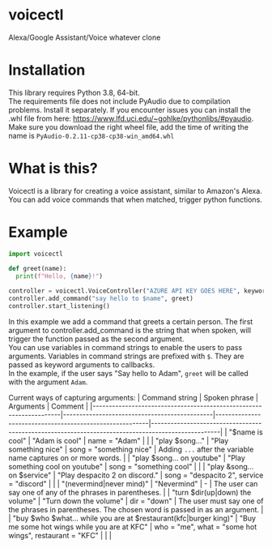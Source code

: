 # voicectl
Alexa/Google Assistant/Voice whatever clone

# Installation
This library requires Python 3.8, 64-bit.  
The requirements file does not include PyAudio due to compilation problems. Install it separately. If you encounter issues you can install the .whl file from here: https://www.lfd.uci.edu/~gohlke/pythonlibs/#pyaudio. Make sure you download the right wheel file, add the time of writing the name is `PyAudio‑0.2.11‑cp38‑cp38‑win_amd64.whl`

# What is this?
Voicectl is a library for creating a voice assistant, similar to Amazon's Alexa. You can add voice commands that when matched, trigger python functions.

# Example
```python
import voicectl

def greet(name):
  print(f"Hello, {name}!")
 
controller = voicectl.VoiceController("AZURE API KEY GOES HERE", keyword="alexa")
controller.add_command("say hello to $name", greet)
controller.start_listening()
```

In this example we add a command that greets a certain person. The first argument to controller.add_command is the string that when spoken, will trigger the function passed as the second argument.  
You can use variables in command strings to enable the users to pass arguments. Variables in command strings are prefixed with `$`. They are passed as keyword arguments to callbacks.  
In the example, if the user says "Say hello to Adam", `greet` will be called with the argument `Adam`.

Current ways of capturing arguments:
| Command string                                                     | Spoken phrase                                | Arguments                                               | Comment                                                                                           |
|--------------------------------------------------------------------|----------------------------------------------|---------------------------------------------------------|---------------------------------------------------------------------------------------------------|
| "$name is cool"                                                    | "Adam is cool"                               | name = "Adam"                                           |                                                                                                   |
| "play $song..."                                                    | "Play something nice"                        | song = "something nice"                                 | Adding `...` after the variable name captures on or more words.                                   |
| "play $song... on youtube"                                         | "Play something cool on youtube"             | song = "something cool"                                 |                                                                                                   |
| "play &song... on $service"                                        | "Play despacito 2 on discord."               | song = "despacito 2", service = "discord"               |                                                                                                   |
| "(nevermind\|never mind)"                                          | "Nevermind"                                  | -                                                       | The user can say one of any of the phrases in parentheses.                                        |
| "turn $dir(up\|down) the volume"                                   | "Turn down the volume"                       | dir = "down"                                            | The user must say one of the phrases in parentheses. The chosen word is passed in as an argument. |
| "buy $who $what... while you are at $restaurant(kfc\|burger king)" | "Buy me some hot wings while you are at KFC" | who = "me", what = "some hot wings", restaurant = "KFC" |                                                                                                   |                                                                                         |
